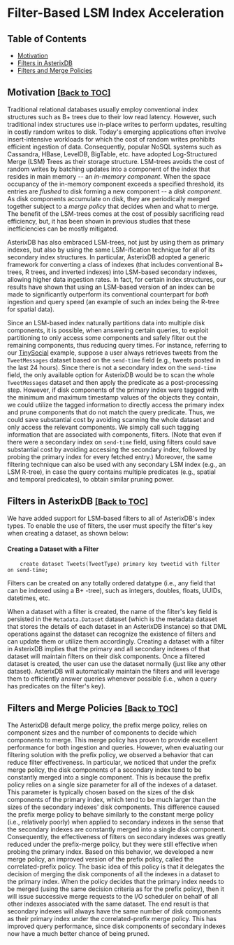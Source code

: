 <!--
 ! Licensed to the Apache Software Foundation (ASF) under one
 ! or more contributor license agreements.  See the NOTICE file
 ! distributed with this work for additional information
 ! regarding copyright ownership.  The ASF licenses this file
 ! to you under the Apache License, Version 2.0 (the
 ! "License"); you may not use this file except in compliance
 ! with the License.  You may obtain a copy of the License at
 !
 !   http://www.apache.org/licenses/LICENSE-2.0
 !
 ! Unless required by applicable law or agreed to in writing,
 ! software distributed under the License is distributed on an
 ! "AS IS" BASIS, WITHOUT WARRANTIES OR CONDITIONS OF ANY
 ! KIND, either express or implied.  See the License for the
 ! specific language governing permissions and limitations
 ! under the License.
 !-->

# Filter-Based LSM Index Acceleration

## <a id="toc">Table of Contents</a>

* [Motivation](#Motivation)
* [Filters in AsterixDB](#FiltersInAsterixDB)
* [Filters and Merge Policies](#FiltersAndMergePolicies)

## <a id="Motivation">Motivation</a> <font size="4"><a href="#toc">[Back to TOC]</a></font>

Traditional relational databases usually employ conventional index
structures such as B+ trees due to their low read latency.  However,
such traditional index structures use in-place writes to perform
updates, resulting in costly random writes to disk. Today's emerging
applications often involve insert-intensive workloads for which the
cost of random writes prohibits efficient ingestion of
data. Consequently, popular NoSQL systems such as Cassandra, HBase,
LevelDB, BigTable, etc. have adopted Log-Structured Merge (LSM) Trees
as their storage structure. LSM-trees avoids the cost of random writes
by batching updates into a component of the index that resides in main
memory -- an *in-memory component*. When the space occupancy of
the in-memory component exceeds a specified threshold, its entries are
*flushed* to disk forming a new component -- a *disk component*. As
disk components accumulate on disk, they are periodically merged
together subject to a *merge policy* that decides when and what to
merge. The benefit of the LSM-trees comes at the cost of possibly
sacrificing read efficiency, but, it has been shown in previous
studies that these inefficiencies can be mostly mitigated.

AsterixDB has also embraced LSM-trees, not just by using them as
primary indexes, but also by using the same LSM-ification technique
for all of its secondary index structures. In particular, AsterixDB
adopted a generic framework for converting a class of indexes (that
includes conventional B+ trees, R trees, and inverted indexes) into
LSM-based secondary indexes, allowing higher data ingestion rates. In
fact, for certain index structures, our results have shown that using
an LSM-based version of an index can be made to significantly
outperform its conventional counterpart for *both* ingestion
and query speed (an example of such an index being the R-tree for
spatial data).

Since an LSM-based index naturally partitions data into multiple disk
components, it is possible, when answering certain queries, to exploit
partitioning to only access some components and safely filter out the
remaining components, thus reducing query times. For instance,
referring to our
[TinySocial](primer.html#ADM:_Modeling_Semistructed_Data_in_AsterixDB)
example, suppose a user always retrieves tweets from the
`TweetMessages` dataset based on the `send-time` field (e.g., tweets
posted in the last 24 hours). Since there is not a secondary index on
the `send-time` field, the only available option for AsterixDB would
be to scan the whole `TweetMessages` dataset and then apply the
predicate as a post-processing step. However, if disk components of
the primary index were tagged with the minimum and maximum timestamp
values of the objects they contain, we could utilize the tagged
information to directly access the primary index and prune components
that do not match the query predicate. Thus, we could save substantial
cost by avoiding scanning the whole dataset and only access the
relevant components. We simply call such tagging information that are
associated with components, filters. (Note that even if there were a
secondary index on `send-time` field, using filters could save
substantial cost by avoiding accessing the secondary index, followed
by probing the primary index for every fetched entry.) Moreover, the
same filtering technique can also be used with any secondary LSM index
(e.g., an LSM R-tree), in case the query contains multiple predicates
(e.g., spatial and temporal predicates), to obtain similar pruning
power.

## <a id="FiltersInAsterixDB">Filters in AsterixDB</a> <font size="4"><a href="#toc">[Back to TOC]</a></font>

We have added support for LSM-based filters to all of AsterixDB's
index types. To enable the use of filters, the user must specify the
filter's key when creating a dataset, as shown below:

#### Creating a Dataset with a Filter  ####

        create dataset Tweets(TweetType) primary key tweetid with filter on send-time;

Filters can be created on any totally ordered datatype (i.e., any
field that can be indexed using a B+ -tree), such as integers,
doubles, floats, UUIDs, datetimes, etc.

When a dataset with a filter is created, the name of the filter's key
field is persisted in the `Metadata.Dataset` dataset (which is the metadata
dataset that stores the details of each dataset in an AsterixDB
instance) so that DML operations against the dataset can recognize the
existence of filters and can update them or utilize them
accordingly. Creating a dataset with a filter in AsterixDB implies
that the primary and all secondary indexes of that dataset will
maintain filters on their disk components. Once a filtered dataset is
created, the user can use the dataset normally (just like any other
dataset). AsterixDB will automatically maintain the filters and will
leverage them to efficiently answer queries whenever possible (i.e.,
when a query has predicates on the filter's key).

## <a id="FiltersAndMergePolicies">Filters and Merge Policies</a> <font size="4"><a href="#toc">[Back to TOC]</a></font>

The AsterixDB default merge policy, the prefix merge policy, relies on
component sizes and the number of components to decide which
components to merge. This merge policy has proven to provide excellent
performance for both ingestion and queries. However, when evaluating
our filtering solution with the prefix policy, we observed a behavior
that can reduce filter effectiveness. In particular, we noticed that
under the prefix merge policy, the disk components of a secondary
index tend to be constantly merged into a single component. This is
because the prefix policy relies on a single size parameter for all of
the indexes of a dataset. This parameter is typically chosen based on
the sizes of the disk components of the primary index, which tend to
be much larger than the sizes of the secondary indexes' disk
components. This difference caused the prefix merge policy to behave
similarly to the constant merge policy (i.e., relatively poorly) when
applied to secondary indexes in the sense that the secondary indexes
are constantly merged into a single disk component. Consequently, the
effectiveness of filters on secondary indexes was greatly reduced
under the prefix-merge policy, but they were still effective when
probing the primary index.  Based on this behavior, we developed a new
merge policy, an improved version of the prefix policy, called the
correlated-prefix policy. The basic idea of this policy is that it
delegates the decision of merging the disk components of all the
indexes in a dataset to the primary index. When the policy decides
that the primary index needs to be merged (using the same decision
criteria as for the prefix policy), then it will issue successive
merge requests to the I/O scheduler on behalf of all other indexes
associated with the same dataset. The end result is that secondary
indexes will always have the same number of disk components as their
primary index under the correlated-prefix merge policy. This has
improved query performance, since disk components of secondary indexes
now have a much better chance of being pruned.
